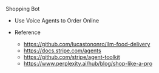 Shopping Bot

- Use Voice Agents to Order Online


- Reference
  - https://github.com/lucastononro/llm-food-delivery
  - https://docs.stripe.com/agents
  - https://github.com/stripe/agent-toolkit
  - https://www.perplexity.ai/hub/blog/shop-like-a-pro